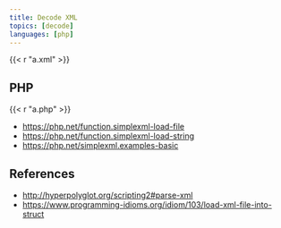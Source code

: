 ```yaml
---
title: Decode XML
topics: [decode]
languages: [php]
---
```


{{< r "a.xml" >}}

## PHP

{{< r "a.php" >}}

- <https://php.net/function.simplexml-load-file>
- <https://php.net/function.simplexml-load-string>
- <https://php.net/simplexml.examples-basic>

## References

- <http://hyperpolyglot.org/scripting2#parse-xml>
- <https://www.programming-idioms.org/idiom/103/load-xml-file-into-struct>
